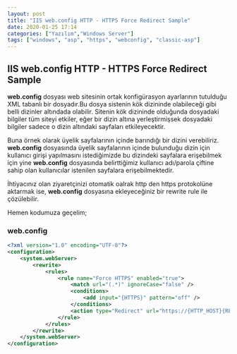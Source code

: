 ```yaml
---
layout: post
title: "IIS web.config HTTP - HTTPS Force Redirect Sample"
date: 2020-01-25 17:14
categories: ["Yazılım","Windows Server"]
tags: ["windows", "asp", "https", "webconfig", "classic-asp"]
---
```


## IIS web.config HTTP - HTTPS Force Redirect Sample
**web.config** dosyası web sitesinin ortak konfigürasyon ayarlarının tutulduğu XML tabanlı bir dosyadır.Bu dosya sistenin kök dizininde olabileceği gibi belli dizinler altındada olabilir. Sitenin kök dizininde olduğunda dosyadaki bilgiler tüm siteyi etkiler, eğer bir dizin altına yerleştirmişsek dosyadaki bilgiler sadece o dizin altındaki sayfaları etkileyecektir.

Buna örnek olarak üyelik sayfalarının içinde barındığı bir dizini verebiliriz. **web.config** dosyasında üyelik sayfalarının içinde bulunduğu dizin için kullanıcı girişi yapılmasını istediğimizde bu dizindeki sayfalara erişebilmek için yine **web.config** dosyasında belirttiğimiz kullanıcı adı/parola çiftine sahip olan kullanıcılar istenilen sayfalara erişebilmektedir.

İhtiyacınız olan ziyaretçinizi otomatik oalrak http den https protokolüne aktarmak ise, **web.config** dosyasına ekleyeceğiniz bir rewrite rule ile çözülebilir.

Hemen kodumuza geçelim;

### web.config
```xml
<?xml version="1.0" encoding="UTF-8"?>
<configuration>
    <system.webServer>
        <rewrite>
            <rules>
                <rule name="Force HTTPS" enabled="true">
                    <match url="(.*)" ignoreCase="false" />
                    <conditions>
                        <add input="{HTTPS}" pattern="off" />
                    </conditions>
                    <action type="Redirect" url="https://{HTTP_HOST}{REQUEST_URI}" appendQueryString="true" redirectType="Permanent" />
                </rule>
            </rules>
        </rewrite>
    </system.webServer>
</configuration>
```